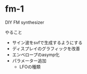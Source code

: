 # fm-1
DIY FM synthesizer

やること
- サイン波をsvfで生成するようにする
- ディスプレイのグラフィックを改善
- エンベロープのasymp化
- パラメーター追加
  - LFOの種類
